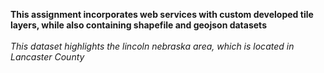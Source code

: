 <b> This assignment incorporates web services with custom developed tile layers, while also containing shapefile and geojson datasets </b> \
\
<i> This dataset highlights the lincoln nebraska area, which is located in Lancaster County </i>
